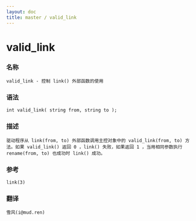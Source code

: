 ```yaml
---
layout: doc
title: master / valid_link
---
```

# valid_link

### 名称

    valid_link - 控制 link() 外部函数的使用

### 语法

    int valid_link( string from, string to );

### 描述

    驱动程序从 link(from, to) 外部函数调用主控对象中的 valid_link(from, to) 方法。如果 valid_link() 返回 0 ，link() 失败，如果返回 1 ，当用相同参数执行 rename(from, to) 也成功时 link() 成功。

### 参考

    link(3)

### 翻译 ###

    雪风(i@mud.ren)
